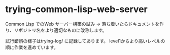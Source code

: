 # trying-common-lisp-web-server

Common Lisp でのWeb サーバー構築の試み → 落ち着いたらドキュメントを作り、リポジトリ名をより適切なものに改称します。

試行錯誤の様子はtrying-log/ に記録してあります。
level1からより高いレベルの順に作業を進めています。
